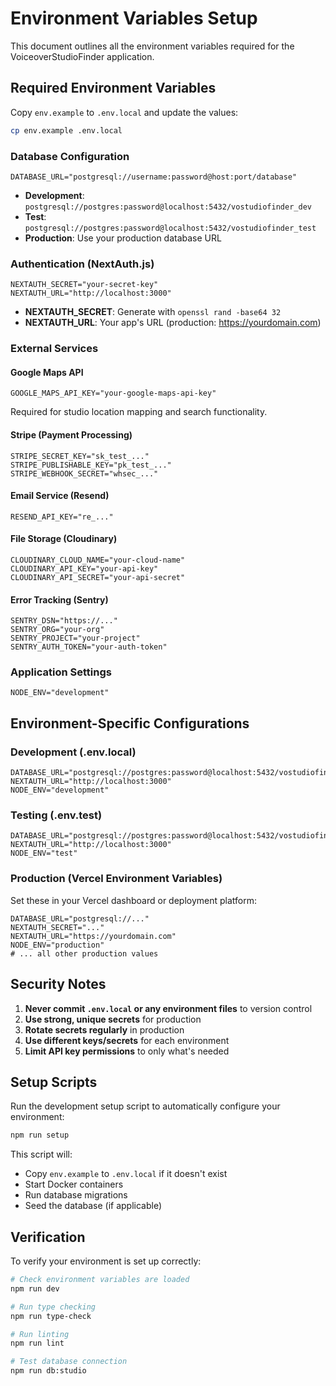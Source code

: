 # Environment Variables Setup

This document outlines all the environment variables required for the VoiceoverStudioFinder application.

## Required Environment Variables

Copy `env.example` to `.env.local` and update the values:

```bash
cp env.example .env.local
```

### Database Configuration

```env
DATABASE_URL="postgresql://username:password@host:port/database"
```

- **Development**: `postgresql://postgres:password@localhost:5432/vostudiofinder_dev`
- **Test**: `postgresql://postgres:password@localhost:5432/vostudiofinder_test`
- **Production**: Use your production database URL

### Authentication (NextAuth.js)

```env
NEXTAUTH_SECRET="your-secret-key"
NEXTAUTH_URL="http://localhost:3000"
```

- **NEXTAUTH_SECRET**: Generate with `openssl rand -base64 32`
- **NEXTAUTH_URL**: Your app's URL (production: https://yourdomain.com)

### External Services

#### Google Maps API
```env
GOOGLE_MAPS_API_KEY="your-google-maps-api-key"
```
Required for studio location mapping and search functionality.

#### Stripe (Payment Processing)
```env
STRIPE_SECRET_KEY="sk_test_..."
STRIPE_PUBLISHABLE_KEY="pk_test_..."
STRIPE_WEBHOOK_SECRET="whsec_..."
```

#### Email Service (Resend)
```env
RESEND_API_KEY="re_..."
```

#### File Storage (Cloudinary)
```env
CLOUDINARY_CLOUD_NAME="your-cloud-name"
CLOUDINARY_API_KEY="your-api-key"
CLOUDINARY_API_SECRET="your-api-secret"
```

#### Error Tracking (Sentry)
```env
SENTRY_DSN="https://..."
SENTRY_ORG="your-org"
SENTRY_PROJECT="your-project"
SENTRY_AUTH_TOKEN="your-auth-token"
```

### Application Settings

```env
NODE_ENV="development"
```

## Environment-Specific Configurations

### Development (.env.local)
```env
DATABASE_URL="postgresql://postgres:password@localhost:5432/vostudiofinder_dev"
NEXTAUTH_URL="http://localhost:3000"
NODE_ENV="development"
```

### Testing (.env.test)
```env
DATABASE_URL="postgresql://postgres:password@localhost:5432/vostudiofinder_test"
NEXTAUTH_URL="http://localhost:3000"
NODE_ENV="test"
```

### Production (Vercel Environment Variables)
Set these in your Vercel dashboard or deployment platform:

```env
DATABASE_URL="postgresql://..."
NEXTAUTH_SECRET="..."
NEXTAUTH_URL="https://yourdomain.com"
NODE_ENV="production"
# ... all other production values
```

## Security Notes

1. **Never commit `.env.local` or any environment files** to version control
2. **Use strong, unique secrets** for production
3. **Rotate secrets regularly** in production
4. **Use different keys/secrets** for each environment
5. **Limit API key permissions** to only what's needed

## Setup Scripts

Run the development setup script to automatically configure your environment:

```bash
npm run setup
```

This script will:
- Copy `env.example` to `.env.local` if it doesn't exist
- Start Docker containers
- Run database migrations
- Seed the database (if applicable)

## Verification

To verify your environment is set up correctly:

```bash
# Check environment variables are loaded
npm run dev

# Run type checking
npm run type-check

# Run linting
npm run lint

# Test database connection
npm run db:studio
```
